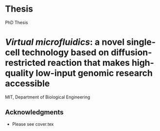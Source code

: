 # Thesis
PhD Thesis 
# **_Virtual microfluidics_**: a novel single-cell technology based on diffusion-restricted reaction that makes high-quality low-input genomic research accessible

MIT, Department of Biological Engineering 

## Acknowledgments

* Please see cover.tex


